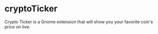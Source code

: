 # cryptoTicker
Crypto Ticker is a Gnome extension that will show you your favorite coin's price on live.
